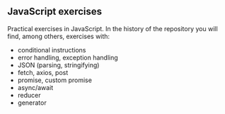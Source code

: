 ## **JavaScript exercises**


Practical exercises in JavaScript. In the history of the repository you will find, among others, exercises with: 

- conditional instructions
- error handling, exception handling
- JSON (parsing, stringifying)
- fetch, axios, post
- promise, custom promise
- async/await
- reducer
- generator
